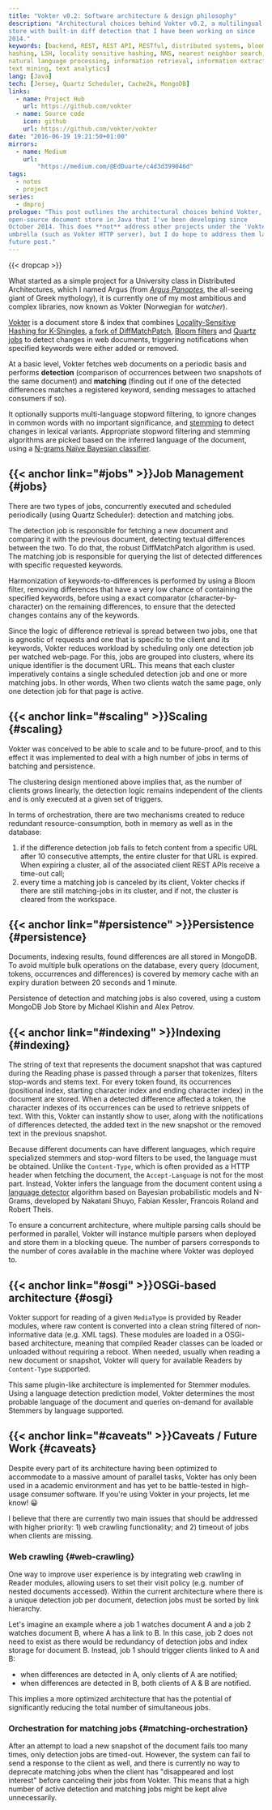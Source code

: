 ```yaml
---
title: "Vokter v0.2: Software architecture & design philosophy"
description: "Architectural choices behind Vokter v0.2, a multilingual document
store with built-in diff detection that I have been working on since
2014."
keywords: [backend, REST, REST API, RESTful, distributed systems, bloom filter,
hashing, LSH, locality sensitive hashing, NNS, nearest neighbor search, NLP,
natural language processing, information retrieval, information extraction,
text mining, text analytics]
lang: [Java]
tech: [Jersey, Quartz Scheduler, Cache2k, MongoDB]
links:
  - name: Project Hub
    url: https://github.com/vokter
  - name: Source code
    icon: github
    url: https://github.com/vokter/vokter
date: "2016-06-19 19:21:50+01:00"
mirrors:
  - name: Medium
    url:
        "https://medium.com/@EdDuarte/c4d3d399046d"
tags:
  - notes
  - project
series:
  - dmproj
prologue: "This post outlines the architectural choices behind Vokter, an
open-source document store in Java that I've been developing since
October 2014. This does **not** address other projects under the 'Vokter'
umbrella (such as Vokter HTTP server), but I do hope to address them later in a
future post."
---
```


{{< dropcap >}}

What started as a simple project for a University class in Distributed
Architectures, which I named Argus (from [*Argus
Panoptes*](https://en.wikipedia.org/wiki/Argus_Panoptes), the all-seeing giant
of Greek mythology), it is currently one of my most ambitious and complex
libraries, now known as Vokter (Norwegian for *watcher*).

[Vokter](https://github.com/vokter/vokter) is a document store & index that
combines [Locality-Sensitive Hashing for
K-Shingles](https://github.com/edduarte/near-neighbor-search), [a fork of
DiffMatchPatch](https://github.com/edduarte/indexed-diff-match-patch), [Bloom
filters](https://github.com/google/guava/wiki/HashingExplained#bloomfilter) and
[Quartz jobs](http://www.quartz-scheduler.org) to detect changes in web
documents, triggering notifications when specified keywords were either added
or removed.

At a basic level, Vokter fetches web documents on a periodic basis and performs
**detection** (comparison of occurrences between two snapshots of the same
document) and **matching** (finding out if one of the detected differences
matches a registered keyword, sending messages to attached consumers if so).

It optionally supports multi-language stopword filtering, to ignore changes in
common words with no important significance, and
[stemming](http://snowball.tartarus.org/) to detect changes in lexical variants.
Appropriate stopword filtering and stemming algorithms are picked based on the
inferred language of the document, using a [N-grams Naïve Bayesian
classifier](https://github.com/optimaize/language-detector).


## {{< anchor link="#jobs" >}}Job Management {#jobs}

There are two types of jobs, concurrently executed and scheduled periodically
(using Quartz Scheduler): detection and matching jobs.

The detection job is responsible for fetching a new document and comparing it
with the previous document, detecting textual differences between the two. To
do that, the robust DiffMatchPatch algorithm is used. The matching job is
responsible for querying the list of detected differences with specific
requested keywords.

Harmonization of keywords-to-differences is performed by using a Bloom filter,
removing differences that have a very low chance of containing the specified
keywords, before using a exact comparator (character-by-character) on the
remaining differences, to ensure that the detected changes contains any of the
keywords.

Since the logic of difference retrieval is spread between two jobs, one that is
agnostic of requests and one that is specific to the client and its keywords,
Vokter reduces workload by scheduling only one detection job per watched
web-page. For this, jobs are grouped into clusters, where its unique identifier
is the document URL. This means that each cluster imperatively contains a single
scheduled detection job and one or more matching jobs. In other words, When two
clients watch the same page, only one detection job for that page is active.


## {{< anchor link="#scaling" >}}Scaling {#scaling}

Vokter was conceived to be able to scale and to be future-proof, and to this
effect it was implemented to deal with a high number of jobs in terms of
batching and persistence.

The clustering design mentioned above implies that, as the number of clients
grows linearly, the detection logic remains independent of the clients and is
only executed at a given set of triggers.

In terms of orchestration, there are two mechanisms created to reduce redundant
resource-consumption, both in memory as well as in the database:

1. if the difference detection job fails to fetch content from a specific URL
   after 10 consecutive attempts, the entire cluster for that URL is expired.
   When expiring a cluster, all of the associated client REST APIs receive a
   time-out call;
2. every time a matching job is canceled by its client, Vokter checks if there
   are still matching-jobs in its cluster, and if not, the cluster is cleared
   from the workspace.

## {{< anchor link="#persistence" >}}Persistence {#persistence}

Documents, indexing results, found differences are all stored in MongoDB. To
avoid multiple bulk operations on the database, every query (document, tokens,
occurrences and differences) is covered by memory cache with an expiry duration
between 20 seconds and 1 minute.

Persistence of detection and matching jobs is also covered, using a custom
MongoDB Job Store by Michael Klishin and Alex Petrov.


## {{< anchor link="#indexing" >}}Indexing {#indexing}

The string of text that represents the document snapshot that was captured
during the Reading phase is passed through a parser that tokenizes, filters
stop-words and stems text. For every token found, its occurrences (positional
index, starting character index and ending character index) in the document are
stored. When a detected difference affected a token, the character indexes of
its occurrences can be used to retrieve snippets of text. With this, Vokter can
instantly show to user, along with the notifications of differences detected,
the added text in the new snapshot or the removed text in the previous snapshot.

Because different documents can have different languages, which require
specialized stemmers and stop-word filters to be used, the language must be
obtained. Unlike the ``Content-Type``, which is often provided as a HTTP header
when fetching the document, the ``Accept-Language`` is not for the most part.
Instead, Vokter infers the language from the document content using a [language
detector](https://github.com/optimaize/language-detector) algorithm based on
Bayesian probabilistic models and N-Grams, developed by Nakatani Shuyo, Fabian
Kessler, Francois Roland and Robert Theis.

To ensure a concurrent architecture, where multiple parsing calls should be
performed in parallel, Vokter will instance multiple parsers when deployed and
store them in a blocking queue. The number of parsers corresponds to the number
of cores available in the machine where Vokter was deployed to.


## {{< anchor link="#osgi" >}}OSGi-based architecture {#osgi}

Vokter support for reading of a given ``MediaType`` is provided by Reader
modules, where raw content is converted into a clean string filtered of non-
informative data (e.g. XML tags). These modules are loaded in a OSGi-based
architecture, meaning that compiled Reader classes can be loaded or unloaded
without requiring a reboot. When needed, usually when reading a new document or
snapshot, Vokter will query for available Readers by ``Content-Type`` supported.

This same plugin-like architecture is implemented for Stemmer modules. Using a
language detection prediction model, Vokter determines the most probable
language of the document and queries on-demand for available Stemmers by
language supported.


## {{< anchor link="#caveats" >}}Caveats / Future Work {#caveats}

Despite every part of its architecture having been optimized to accommodate to a
massive amount of parallel tasks, Vokter has only been used in a academic
environment and has yet to be battle-tested in high-usage consumer software. If
you're using Vokter in your projects, let me know! 😀

I believe that there are currently two main issues that should be addressed with
higher priority: 1) web crawling functionality; and 2) timeout of jobs when
clients are missing.

### Web crawling {#web-crawling}

One way to improve user experience is by integrating web crawling in Reader
modules, allowing users to set their visit policy (e.g. number of nested
documents accessed). Within the current architecture where there is a unique
detection job per document, detection jobs must be sorted by link hierarchy.

Let's imagine an example where a job 1 watches document A and a job 2 watches
document B, where A has a link to B. In this case, job 2 does not need to exist
as there would be redundancy of detection jobs and index storage for document B.
Instead, job 1 should trigger clients linked to A and B:

- when differences are detected in A, only clients of A are notified;
- when differences are detected in B, both clients of A & B are notified.

This implies a more optimized architecture that has the potential of
significantly reducing the total number of simultaneous jobs.

### Orchestration for matching jobs {#matching-orchestration}

After an attempt to load a new snapshot of the document fails too many times,
only detection jobs are timed-out. However, the system can fail to send a
response to the client as well, and there is currently no way to deprecate
matching jobs when the client has "disappeared and lost interest" before
canceling their jobs from Vokter. This means that a high number of active
detection and matching jobs might be kept alive unnecessarily.
